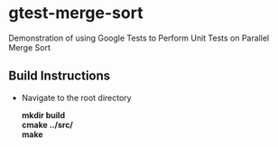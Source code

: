 # gtest-merge-sort
Demonstration of using Google Tests to Perform Unit Tests on Parallel Merge Sort

## Build Instructions
* Navigate to the root directory  

  **mkdir build**          
  **cmake ../src/**   
  **make** 
